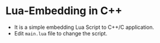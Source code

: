 # Lua-Embedding in C++

- It is a simple embedding Lua Script to C++/C application.
- Edit `main.lua` file to change the script.
